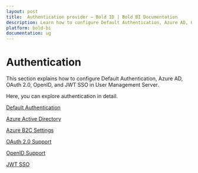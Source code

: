 ```yaml
---
layout: post
title:  Authentication provider – Bold ID | Bold BI Documentation
description: Learn how to configure Default Authentication, Azure AD, OAuth 2.0, OpenID, and JWT SSO in User Management Server.
platform: bold-bi
documentation: ug
---
```


# Authentication

This section explains how to configure Default Authentication, Azure AD, OAuth 2.0, OpenID, and JWT SSO in User Management Server.

Here, you can explore authentication in detail.

[Default Authentication](/multi-tenancy/site-administration/authentication/default-authentication/)

[Azure Active Directory](/security-configuration/single-sign-on/azure-active-directory/)

[Azure B2C Settings](/multi-tenancy/site-administration/authentication/azure-b2c-settings/)

[OAuth 2.0 Support](/multi-tenancy/site-administration/authentication/oauth-2.0-support/)

[OpenID Support](/multi-tenancy/site-administration/authentication/openid-settings/)

[JWT SSO](/multi-tenancy/site-administration/authentication/json-web-token/)
